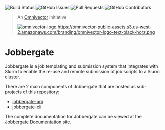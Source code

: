 ![Build Status](https://img.shields.io/github/actions/workflow/status/omnivector-solutions/jobbergate/test_on_push.yaml?branch=main&label=main-build&logo=github&style=plastic)
![GitHub Issues](https://img.shields.io/github/issues/omnivector-solutions/jobbergate?label=issues&logo=github&style=plastic)
![Pull Requests](https://img.shields.io/github/issues-pr/omnivector-solutions/jobbergate?label=pull-requests&logo=github&style=plastic)
![GitHub Contributors](https://img.shields.io/github/contributors/omnivector-solutions/jobbergate?logo=github&style=plastic)


> An [Omnivector](https://www.omnivector.io/) initiative
>
> [![omnivector-logo](https://omnivector-public-assets.s3.us-west-2.amazonaws.com/branding/omnivector-logo-text-black-horz.png)](https://www.omnivector.io/)
                      https://omnivector-public-assets.s3.us-west-2.amazonaws.com/branding/omnivector-logo-text-black-horz.png

# Jobbergate


Jobbergate is a job templating and submission system that integrates with Slurm to
enable the re-use and remote submission of job scripts to a Slurm cluster.

There are 2 main components of Jobbergate that are hosted as sub-projects of this
repository:

* [jobbergate-api](https://github.com/omnivector-solutions/jobbergate/jobbergate-api)
* [jobbergate-cli](https://github.com/omnivector-solutions/jobbergate/jobbergate-cli)


The complete documentation for Jobbergate can be viewed at the
[Jobbergate Documentation](https://omnivector-solutions.github.io/jobbergate/) site.

